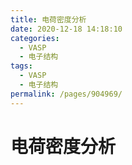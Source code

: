 ```yaml
---
title: 电荷密度分析
date: 2020-12-18 14:18:10
categories: 
  - VASP
  - 电子结构
tags: 
  - VASP
  - 电子结构
permalink: /pages/904969/
---
```


# 电荷密度分析


